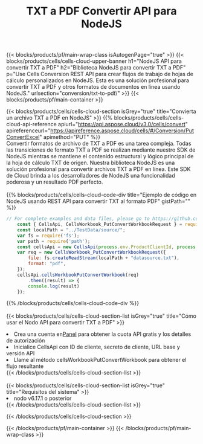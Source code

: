 ﻿---
title:  TXT a PDF Convertir API para NodeJS
description:  Usando Aspose.Cells Cloud SDK para NodeJS para convertir un archivo de formato TXT a un archivo de formato PDF.
url: /es/nodejs/conversion/txt-to-pdf/
---
{{< blocks/products/pf/main-wrap-class isAutogenPage="true" >}}
{{< blocks/products/cells/cells-cloud-upper-banner h1="NodeJS API para convertir TXT a PDF" h2="Biblioteca NodeJS para convertir TXT a PDF" p="Use Cells Conversion REST API para crear flujos de trabajo de hojas de cálculo personalizados en NodeJS. Esta es una solución profesional para convertir TXT a PDF y otros formatos de documentos en línea usando NodeJS." urlsection="conversion/txt-to-pdf/" >}}
{{< blocks/products/pf/main-container >}}

{{< blocks/products/cells/cells-cloud-section isGrey="true" title="Convierta un archivo TXT a PDF en NodeJS" >}}
{{% blocks/products/cells/cells-cloud-api-reference apiurl="https://api.aspose.cloud/v3.0/cells/convert" apireferenceurl="https://apireference.aspose.cloud/cells/#/Conversion/PutConvertExcel" apimethod="PUT" %}}
<br/>
Convertir formatos de archivo de TXT a PDF es una tarea compleja. Todas las transiciones de formato TXT a PDF se realizan mediante nuestro SDK de NodeJS mientras se mantiene el contenido estructural y lógico principal de la hoja de cálculo TXT de origen. Nuestra biblioteca NodeJS es una solución profesional para convertir archivos TXT a PDF en línea. Este SDK de Cloud brinda a los desarrolladores de NodeJS una funcionalidad poderosa y un resultado PDF perfecto.
<br/>
<br/>
{{% blocks/products/cells/cells-cloud-code-div title="Ejemplo de código en NodeJS usando REST API para convertir TXT al formato PDF" gistPath="" %}}
 
```js
// For complete examples and data files, please go to https://github.com/aspose-cells-cloud/aspose-cells-cloud-node/
    const { CellsApi, CellsWorkbook_PutConvertWorkbookRequest } = require("asposecellscloud");
    const localPath = "../TestData/source/";
    var fs = require('fs');
    var path = require('path');
    const cellsApi = new CellsApi(process.env.ProductClientId, process.env.ProductClientSecret);
    var req = new CellsWorkbook_PutConvertWorkbookRequest({
        file: fs.createReadStream(localPath + "datasource.txt"),
        format: "pdf",
    });
    cellsApi.cellsWorkbookPutConvertWorkbook(req)
        .then((result) => {
        console.log(result)
    });
```
 
{{% /blocks/products/cells/cells-cloud-code-div %}}
<br/>
<br/>
{{< blocks/products/cells/cells-cloud-section-list isGrey="true" title="Cómo usar el Nodo API para convertir TXT a PDF" >}}
<li> Crea una cuenta en<a href="https://dashboard.aspose.cloud/">Panel</a> para obtener la cuota API gratis y los detalles de autorización</li>
<li>Inicialice CellsApi con ID de cliente, secreto de cliente, URL base y versión API</li>
<li>Llame al método cellsWorkbookPutConvertWorkbook para obtener el flujo resultante</li>
{{< /blocks/products/cells/cells-cloud-section-list >}}
<br/>
<br/>
{{< blocks/products/cells/cells-cloud-section-list isGrey="true" title="Requisitos del sistema" >}}
<li>nodo v6.17.1 o posterior</li>
{{< /blocks/products/cells/cells-cloud-section-list >}}

{{< /blocks/products/cells/cells-cloud-section >}}

{{< /blocks/products/pf/main-container >}}
{{< /blocks/products/pf/main-wrap-class >}}
